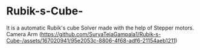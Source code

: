 # Rubik-s-Cube-
It is a automatic Rubik's cube Solver made with the help of Stepper motors.
Camera Arm
(https://github.com/SuryaTejaGampala1/Rubik-s-Cube-/assets/167020941/95e2053c-8806-4f68-adf6-21154aeb1211)
